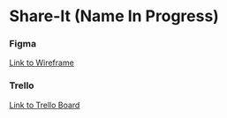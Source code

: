 # Share-It (Name In Progress)


### Figma

[Link to Wireframe](https://www.figma.com/proto/blwfTZN7Z2SaYoudVlKtOv/Untitled?node-id=7%3A2&scaling=min-zoom&page-id=0%3A1&starting-point-node-id=7%3A2&show-proto-sidebar=1)

### Trello
[Link to Trello Board](https://trello.com/b/rSW2Wopc/project-4)

